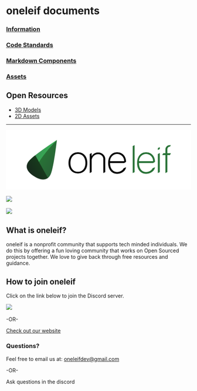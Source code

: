 # oneleif documents


### [Information](https://github.com/oneleif/olDocs/tree/master/Information)

### [Code Standards](https://github.com/oneleif/olDocs/tree/master/CodeStandards)

### [Markdown Components](https://github.com/oneleif/olDocs/tree/master/MarkdownComponents)

### [Assets](https://github.com/oneleif/olDocs/tree/master/assets)

## Open Resources

- [3D Models](https://github.com/oneleif/open-3d-models)
- [2D Assets](https://github.com/oneleif/open-2d-assets)

****

<a href="http://oneleif.com" rel="oneleif website">![](https://github.com/oneleif/olDocs/blob/master/assets/images/oneleif_logos/full_logo/oneleif_whiteback.png)</a>

[![](https://img.shields.io/badge/oneleif-Twitter-blue.svg)](https://twitter.com/oneleifdev)

[![](https://img.shields.io/badge/oneleif-YouTube-red.svg)](https://www.youtube.com/channel/UC3HN0jID38K0Vb_WChvgQmA)

## What is oneleif?
oneleif is a nonprofit community that supports tech minded individuals. We do this by offering a fun loving community that works on Open Sourced projects together. 
We love to give back through free resources and guidance.

## How to join oneleif
Click on the link below to join the Discord server.

[![](https://img.shields.io/badge/oneleif-Discord-7284be.svg)](https://discord.gg/tv9UdJK)

-OR-

[Check out our website](http://oneleif.com)


### Questions?
Feel free to email us at: oneleifdev@gmail.com 

-OR-

Ask questions in the discord
